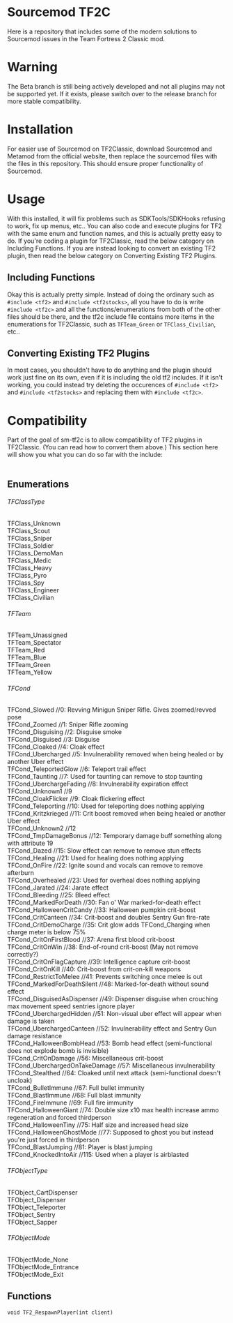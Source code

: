 # Sourcemod TF2C
Here is a repository that includes some of the modern solutions to Sourcemod issues in the Team Fortress 2 Classic mod.

# Warning
The Beta branch is still being actively developed and not all plugins may not be supported yet. If it exists, please switch over to the release branch for more stable compatibility.

# Installation
For easier use of Sourcemod on TF2Classic, download Sourcemod and Metamod from the official website, then replace the sourcemod files with the files in this repository. This should ensure proper functionality of Sourcemod.

# Usage
With this installed, it will fix problems such as SDKTools/SDKHooks refusing to work, fix up menus, etc.. You can also code and execute plugins for TF2 with the same enum and function names, and this is actually pretty easy to do. If you're coding a plugin for TF2Classic, read the below category on Including Functions. If you are instead looking to convert an existing TF2 plugin, then read the below category on Converting Existing TF2 Plugins.
## Including Functions
Okay this is actually pretty simple. Instead of doing the ordinary such as `#include <tf2>` and `#include <tf2stocks>`, all you have to do is write `#include <tf2c>` and all the functions/enumerations from both of the other files should be there, and the tf2c include file contains more items in the enumerations for TF2Classic, such as `TFTeam_Green` or `TFClass_Civilian`, etc..
## Converting Existing TF2 Plugins
In most cases, you shouldn't have to do anything and the plugin should work just fine on its own, even if it is including the old tf2 includes. If it isn't working, you could instead try deleting the occurences of `#include <tf2>` and `#include <tf2stocks>` and replacing them with `#include <tf2c>`.

# Compatibility
Part of the goal of sm-tf2c is to allow compatibility of TF2 plugins in TF2Classic. (You can read how to convert them above.) This section here will show you what you can do so far with the <tf2c> include:
<br />
<br />
## Enumerations
###### TFClassType
TFClass_Unknown<br />
TFClass_Scout<br />
TFClass_Sniper<br />
TFClass_Soldier<br />
TFClass_DemoMan<br />
TFClass_Medic<br />
TFClass_Heavy<br />
TFClass_Pyro<br />
TFClass_Spy<br />
TFClass_Engineer<br />
TFClass_Civilian
###### TFTeam
TFTeam_Unassigned<br />
TFTeam_Spectator<br />
TFTeam_Red<br />
TFTeam_Blue<br />
TFTeam_Green<br />
TFTeam_Yellow
###### TFCond
TFCond_Slowed //0: Revving Minigun Sniper Rifle. Gives zoomed/revved pose<br />
TFCond_Zoomed //1: Sniper Rifle zooming<br />
TFCond_Disguising //2: Disguise smoke<br />
TFCond_Disguised //3: Disguise<br />
TFCond_Cloaked //4: Cloak effect<br />
TFCond_Ubercharged //5: Invulnerability removed when being healed or by another Uber effect<br />
TFCond_TeleportedGlow //6: Teleport trail effect<br />
TFCond_Taunting //7: Used for taunting can remove to stop taunting<br />
TFCond_UberchargeFading //8: Invulnerability expiration effect<br />
TFCond_Unknown1 //9<br />
TFCond_CloakFlicker //9: Cloak flickering effect<br />
TFCond_Teleporting //10: Used for teleporting does nothing applying<br />
TFCond_Kritzkrieged //11: Crit boost removed when being healed or another Uber effect<br />
TFCond_Unknown2 //12<br />
TFCond_TmpDamageBonus //12: Temporary damage buff something along with attribute 19<br />
TFCond_Dazed //15: Slow effect can remove to remove stun effects<br />
TFCond_Healing //21: Used for healing does nothing applying<br />
TFCond_OnFire //22: Ignite sound and vocals can remove to remove afterburn<br />
TFCond_Overhealed //23: Used for overheal does nothing applying<br />
TFCond_Jarated //24: Jarate effect<br />
TFCond_Bleeding //25: Bleed effect<br />
TFCond_MarkedForDeath //30: Fan o' War marked-for-death effect<br />
TFCond_HalloweenCritCandy //33: Halloween pumpkin crit-boost<br />
TFCond_CritCanteen //34: Crit-boost and doubles Sentry Gun fire-rate<br />
TFCond_CritDemoCharge //35: Crit glow adds TFCond_Charging when charge meter is below 75%<br />
TFCond_CritOnFirstBlood //37: Arena first blood crit-boost<br />
TFCond_CritOnWin //38: End-of-round crit-boost (May not remove correctly?)<br />
TFCond_CritOnFlagCapture //39: Intelligence capture crit-boost<br />
TFCond_CritOnKill //40: Crit-boost from crit-on-kill weapons<br />
TFCond_RestrictToMelee //41: Prevents switching once melee is out<br />
TFCond_MarkedForDeathSilent //48: Marked-for-death without sound effect<br />
TFCond_DisguisedAsDispenser //49: Dispenser disguise when crouching max movement speed sentries ignore player<br />
TFCond_UberchargedHidden //51: Non-visual uber effect will appear when damage is taken<br />
TFCond_UberchargedCanteen //52: Invulnerability effect and Sentry Gun damage resistance<br />
TFCond_HalloweenBombHead //53: Bomb head effect (semi-functional does not explode bomb is invisible)<br />
TFCond_CritOnDamage //56: Miscellaneous crit-boost<br />
TFCond_UberchargedOnTakeDamage //57: Miscellaneous invulnerability<br />
TFCond_Stealthed //64: Cloaked until next attack (semi-functional doesn't uncloak)<br />
TFCond_BulletImmune //67: Full bullet immunity<br />
TFCond_BlastImmune //68: Full blast immunity<br />
TFCond_FireImmune //69: Full fire immunity<br />
TFCond_HalloweenGiant //74: Double size x10 max health increase ammo regeneration and forced thirdperson<br />
TFCond_HalloweenTiny //75: Half size and increased head size<br />
TFCond_HalloweenGhostMode //77: Supposed to ghost you but instead you're just forced in thirdperson<br />
TFCond_BlastJumping //81: Player is blast jumping<br />
TFCond_KnockedIntoAir //115: Used when a player is airblasted
###### TFObjectType
TFObject_CartDispenser<br />
TFObject_Dispenser<br />
TFObject_Teleporter<br />
TFObject_Sentry<br />
TFObject_Sapper
###### TFObjectMode
TFObjectMode_None<br />
TFObjectMode_Entrance<br />
TFObjectMode_Exit
## Functions
`void TF2_RespawnPlayer(int client)`
